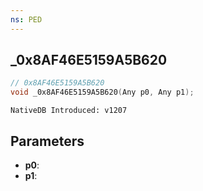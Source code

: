 ```yaml
---
ns: PED
---
```

## _0x8AF46E5159A5B620

```c
// 0x8AF46E5159A5B620
void _0x8AF46E5159A5B620(Any p0, Any p1);
```

```
NativeDB Introduced: v1207
```

## Parameters
* **p0**:
* **p1**:
